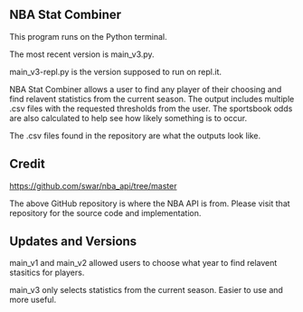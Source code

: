 ## NBA Stat Combiner

This program runs on the Python terminal. 

The most recent version is main_v3.py.

main_v3-repl.py is the version supposed to run on repl.it.

NBA Stat Combiner allows a user to find any player of their choosing and find relavent statistics from the current season. 
The output includes multiple .csv files with the requested thresholds from the user. 
The sportsbook odds are also calculated to help see how likely something is to occur.

The .csv files found in the repository are what the outputs look like.

## Credit
https://github.com/swar/nba_api/tree/master

The above GitHub repository is where the NBA API is from. Please visit that repository for the source code and implementation.


## Updates and Versions

main_v1 and main_v2 allowed users to choose what year to find relavent stasitics for players.

main_v3 only selects statistics from the current season. Easier to use and more useful.
